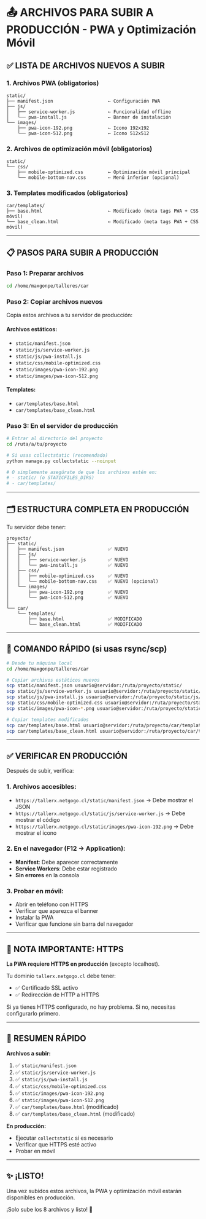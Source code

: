 # 📤 ARCHIVOS PARA SUBIR A PRODUCCIÓN - PWA y Optimización Móvil

## ✅ LISTA DE ARCHIVOS NUEVOS A SUBIR

### **1. Archivos PWA (obligatorios)**
```
static/
├── manifest.json                    ← Configuración PWA
├── js/
│   ├── service-worker.js            ← Funcionalidad offline
│   └── pwa-install.js               ← Banner de instalación
└── images/
    ├── pwa-icon-192.png             ← Icono 192x192
    └── pwa-icon-512.png             ← Icono 512x512
```

### **2. Archivos de optimización móvil (obligatorios)**
```
static/
└── css/
    ├── mobile-optimized.css         ← Optimización móvil principal
    └── mobile-bottom-nav.css        ← Menú inferior (opcional)
```

### **3. Templates modificados (obligatorios)**
```
car/templates/
├── base.html                        ← Modificado (meta tags PWA + CSS móvil)
└── base_clean.html                  ← Modificado (meta tags PWA + CSS móvil)
```

---

## 📋 PASOS PARA SUBIR A PRODUCCIÓN

### **Paso 1: Preparar archivos**

```bash
cd /home/maxgonpe/talleres/car
```

### **Paso 2: Copiar archivos nuevos**

Copia estos archivos a tu servidor de producción:

#### **Archivos estáticos:**
- `static/manifest.json`
- `static/js/service-worker.js`
- `static/js/pwa-install.js`
- `static/css/mobile-optimized.css`
- `static/images/pwa-icon-192.png`
- `static/images/pwa-icon-512.png`

#### **Templates:**
- `car/templates/base.html`
- `car/templates/base_clean.html`

### **Paso 3: En el servidor de producción**

```bash
# Entrar al directorio del proyecto
cd /ruta/a/tu/proyecto

# Si usas collectstatic (recomendado)
python manage.py collectstatic --noinput

# O simplemente asegúrate de que los archivos estén en:
# - static/ (o STATICFILES_DIRS)
# - car/templates/
```

---

## 🗂️ ESTRUCTURA COMPLETA EN PRODUCCIÓN

Tu servidor debe tener:

```
proyecto/
├── static/
│   ├── manifest.json                ✅ NUEVO
│   ├── js/
│   │   ├── service-worker.js        ✅ NUEVO
│   │   └── pwa-install.js           ✅ NUEVO
│   ├── css/
│   │   ├── mobile-optimized.css     ✅ NUEVO
│   │   └── mobile-bottom-nav.css    ✅ NUEVO (opcional)
│   └── images/
│       ├── pwa-icon-192.png         ✅ NUEVO
│       └── pwa-icon-512.png         ✅ NUEVO
│
└── car/
    └── templates/
        ├── base.html                ✅ MODIFICADO
        └── base_clean.html          ✅ MODIFICADO
```

---

## 🚀 COMANDO RÁPIDO (si usas rsync/scp)

```bash
# Desde tu máquina local
cd /home/maxgonpe/talleres/car

# Copiar archivos estáticos nuevos
scp static/manifest.json usuario@servidor:/ruta/proyecto/static/
scp static/js/service-worker.js usuario@servidor:/ruta/proyecto/static/js/
scp static/js/pwa-install.js usuario@servidor:/ruta/proyecto/static/js/
scp static/css/mobile-optimized.css usuario@servidor:/ruta/proyecto/static/css/
scp static/images/pwa-icon-*.png usuario@servidor:/ruta/proyecto/static/images/

# Copiar templates modificados
scp car/templates/base.html usuario@servidor:/ruta/proyecto/car/templates/
scp car/templates/base_clean.html usuario@servidor:/ruta/proyecto/car/templates/
```

---

## ✅ VERIFICAR EN PRODUCCIÓN

Después de subir, verifica:

### **1. Archivos accesibles:**
- `https://tallerx.netgogo.cl/static/manifest.json` → Debe mostrar el JSON
- `https://tallerx.netgogo.cl/static/js/service-worker.js` → Debe mostrar el código
- `https://tallerx.netgogo.cl/static/images/pwa-icon-192.png` → Debe mostrar el icono

### **2. En el navegador (F12 → Application):**
- **Manifest**: Debe aparecer correctamente
- **Service Workers**: Debe estar registrado
- **Sin errores** en la consola

### **3. Probar en móvil:**
- Abrir en teléfono con HTTPS
- Verificar que aparezca el banner
- Instalar la PWA
- Verificar que funcione sin barra del navegador

---

## 📝 NOTA IMPORTANTE: HTTPS

**La PWA requiere HTTPS en producción** (excepto localhost).

Tu dominio `tallerx.netgogo.cl` debe tener:
- ✅ Certificado SSL activo
- ✅ Redirección de HTTP a HTTPS

Si ya tienes HTTPS configurado, no hay problema. Si no, necesitas configurarlo primero.

---

## 🎯 RESUMEN RÁPIDO

**Archivos a subir:**
1. ✅ `static/manifest.json`
2. ✅ `static/js/service-worker.js`
3. ✅ `static/js/pwa-install.js`
4. ✅ `static/css/mobile-optimized.css`
5. ✅ `static/images/pwa-icon-192.png`
6. ✅ `static/images/pwa-icon-512.png`
7. ✅ `car/templates/base.html` (modificado)
8. ✅ `car/templates/base_clean.html` (modificado)

**En producción:**
- Ejecutar `collectstatic` si es necesario
- Verificar que HTTPS esté activo
- Probar en móvil

---

## ✨ ¡LISTO!

Una vez subidos estos archivos, la PWA y optimización móvil estarán disponibles en producción.

¡Solo sube los 8 archivos y listo! 🚀

